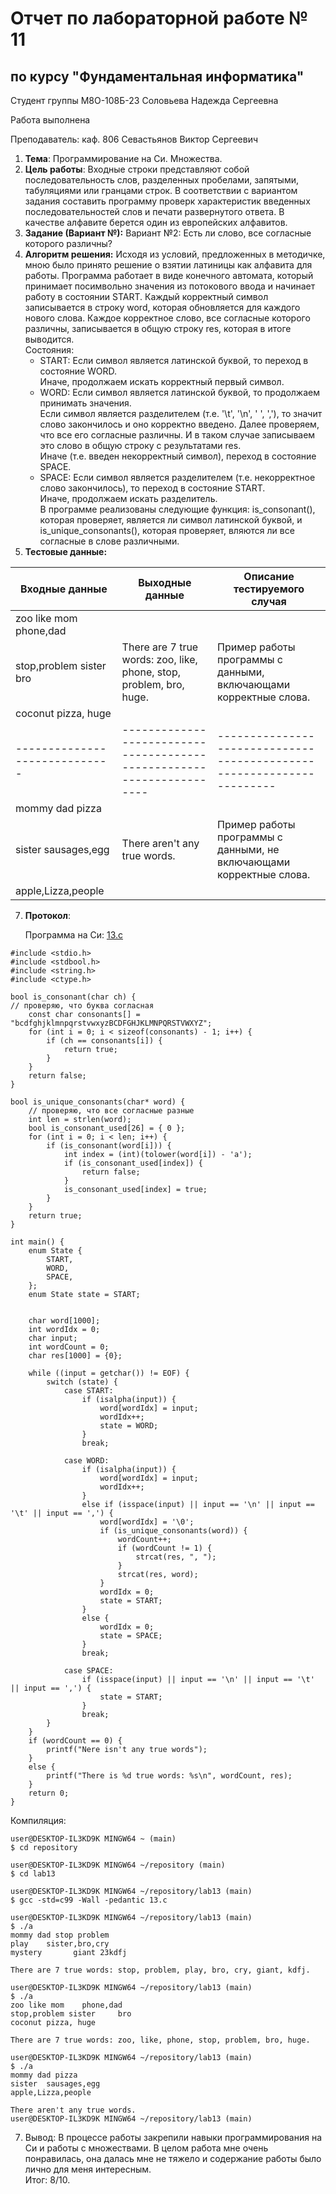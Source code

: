 # Отчет по лабораторной работе № 11
## по курсу "Фундаментальная информатика"

Студент группы М8О-108Б-23 Соловьева Надежда Сергеевна

Работа выполнена 

Преподаватель: каф. 806 Севастьянов Виктор Сергеевич

1. **Тема**: Программирование на Си. Множества.  
2. **Цель работы**: Входные строки представляют собой последовательность слов, разделенных пробелами, запятыми, табуляциями или гранцами строк. В соответствии с вариантом задания составить программу проверк характеристик введенных последовательностей слов и печати развернутого ответа. В качестве алфавите берется один из европейских алфавитов. 
3. **Задание (Вариант №):** Вариант №2: Есть ли слово, все согласные которого различны?
4. **Алгоритм решения:**
   Исходя из условий, предложенных в методичке, мною было принято решение о взятии латиницы как алфавита для работы.
   Программа работает в виде конечного автомата, который принимает посимвольно значения из потокового ввода и начинает работу в состоянии START. Каждый корректный символ записывается в строку word, которая обновляется для каждого нового слова. Каждое корректное слово, все согласные которого различны, записывается в общую строку res, которая в итоге  выводится.  
   Состояния:  
   - START: Если символ является латинской буквой, то переход в состояние WORD.  
            Иначе, продолжаем искать корректный первый символ.  
   - WORD: Если символ является латинской буквой, то продолжаем принимать значения.  
           Если символ является разделителем (т.е. '\t', '\n', ' ', ','), то значит слово закончилось и оно корректно введено. Далее проверяем, что все его согласные различны. И в таком случае записываем это слово в общую строку с результатами res.  
           Иначе (т.е. введен некорректный символ), переход в состояние SPACE.  
   - SPACE: Если символ является разделителем (т.е. некорректное слово закончилось), то переход в состояние START.  
            Иначе, продолжаем искать разделитель.  
     В программе реализованы следующие функция: is_consonant(), которая проверяет, является ли символ латинской буквой, и is_unique_consonants(), которая проверяет, вляются ли все согласные в слове различными.
6. **Тестовые данные:**

| Входные данные              | Выходные данные                                                     | Описание тестируемого случая                                        |
|-----------------------------|---------------------------------------------------------------------|---------------------------------------------------------------------|
| zoo like mom    phone,dad   |                                                                     |                                                                     |
| stop,problem sister     bro | There are 7 true words: zoo, like, phone, stop, problem, bro, huge. | Пример работы программы с данными, включающами корректные слова.    |
| coconut pizza, huge         |                                                                     |                                                                     |
|-----------------------------|---------------------------------------------------------------------|---------------------------------------------------------------------|
| mommy dad pizza             |                                                                     |                                                                     |
| sister  sausages,egg        | There aren't any true words.                                        | Пример работы программы с данными, не включающами корректные слова. |
| apple,Lizza,people          |                                                                     |                                                                     |

   
7. **Протокол**:

    Программа на Си: [13.c](/13.c)  
  ```
  #include <stdio.h>
  #include <stdbool.h>
  #include <string.h>
  #include <ctype.h>
  
  bool is_consonant(char ch) {
  // проверяю, что буква согласная
      const char consonants[] = "bcdfghjklmnpqrstvwxyzBCDFGHJKLMNPQRSTVWXYZ";
      for (int i = 0; i < sizeof(consonants) - 1; i++) {
          if (ch == consonants[i]) {
              return true;
          }
      }
      return false;
  }
  
  bool is_unique_consonants(char* word) {
      // проверяю, что все согласные разные
      int len = strlen(word);
      bool is_consonant_used[26] = { 0 };
      for (int i = 0; i < len; i++) {
          if (is_consonant(word[i])) {
              int index = (int)(tolower(word[i]) - 'a');
              if (is_consonant_used[index]) {
                  return false;
              }
              is_consonant_used[index] = true;
          }
      }
      return true;
  }
  
  int main() {
      enum State {
          START,
          WORD,
          SPACE,
      };
      enum State state = START;
  
  
      char word[1000];
      int wordIdx = 0;
      char input;
      int wordCount = 0;
      char res[1000] = {0};
  
      while ((input = getchar()) != EOF) {
          switch (state) {
              case START:
                  if (isalpha(input)) {
                      word[wordIdx] = input;
                      wordIdx++;
                      state = WORD;
                  }
                  break;
  
              case WORD:
                  if (isalpha(input)) {
                      word[wordIdx] = input;
                      wordIdx++;
                  } 
                  else if (isspace(input) || input == '\n' || input == '\t' || input == ',') {
                      word[wordIdx] = '\0';
                      if (is_unique_consonants(word)) {
                          wordCount++;
                          if (wordCount != 1) {
                              strcat(res, ", ");
                          }
                          strcat(res, word);
                      }
                      wordIdx = 0;
                      state = START;
                  }
                  else {
                      wordIdx = 0; 
                      state = SPACE;
                  }   
                  break;
  
              case SPACE:
                  if (isspace(input) || input == '\n' || input == '\t' || input == ',') {
                      state = START;
                  }
                  break;
          }
      }
      if (wordCount == 0) {
          printf("Nere isn't any true words");
      }
      else {
          printf("There is %d true words: %s\n", wordCount, res);
      }
      return 0;
  }
  ```

  Компиляция:  
  ```
  user@DESKTOP-IL3KD9K MINGW64 ~ (main)
  $ cd repository
  
  user@DESKTOP-IL3KD9K MINGW64 ~/repository (main)
  $ cd lab13
  
  user@DESKTOP-IL3KD9K MINGW64 ~/repository/lab13 (main)
  $ gcc -std=c99 -Wall -pedantic 13.c
  
  user@DESKTOP-IL3KD9K MINGW64 ~/repository/lab13 (main)
  $ ./a
  mommy dad stop problem
  play    sister,bro,cry
  mystery       giant 23kdfj
  
  There are 7 true words: stop, problem, play, bro, cry, giant, kdfj.
  
  user@DESKTOP-IL3KD9K MINGW64 ~/repository/lab13 (main)
  $ ./a
  zoo like mom    phone,dad
  stop,problem sister     bro
  coconut pizza, huge
  
  There are 7 true words: zoo, like, phone, stop, problem, bro, huge.
  
  user@DESKTOP-IL3KD9K MINGW64 ~/repository/lab13 (main)
  $ ./a
  mommy dad pizza
  sister  sausages,egg
  apple,Lizza,people
  
  There aren't any true words.
  user@DESKTOP-IL3KD9K MINGW64 ~/repository/lab13 (main)

  ```
  
7. Вывод: В процессе работы закрепили навыки программирования на Си и работы с множествами. В целом работа мне очень понравилась, она далась мне не тяжело и содержание работы было лично для меня интересным.  
Итог: 8/10.   
